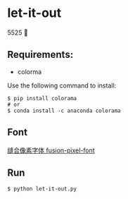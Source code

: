 # let-it-out
5525 🥕

## Requirements:
- colorma

Use the following command to install:
```Shell
$ pip install colorama
# or
$ conda install -c anaconda colorama
```

## Font
[缝合像素字体 fusion-pixel-font](https://github.com/TakWolf/fusion-pixel-font)

## Run
`$ python let-it-out.py`

